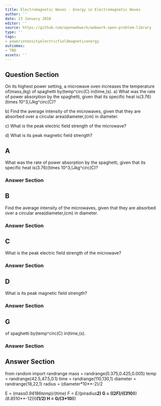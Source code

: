 ```yaml
---
title: Electromagnetic Waves - Energy in Electromagnetic Waves
author: ''
date: 23 January 2018
editor: ''
source: https://github.com/openwebwork/webwork-open-problem-library
type: ''
tags:
- powerintensityelectricfieldmagneticenergy
outcomes:
- TBD
assets: ''
---
```


## Question Section 

On its highest power setting, a microwave oven increases the temperature of(mass,(kg) of spaghetti by(temp^circ(C) in(time,(s).
a) What was the rate of power absorption by the spaghetti, given that its specific heat is(3.76)(times 10^3,(Jkg^circ(C)?
 
b) Find the average intensity of the microwaves, given that they are absorbed over a circular area(diameter,(cm) in diameter.
 
c) What is the peak electric field strength of the microwave?
 
d) What is its peak magnetic field strength?

## A
What was the rate of power absorption by the spaghetti, given that its specific heat is(3.76)(times 10^3,(Jkg^circ(C)?
### Answer Section
## B
Find the average intensity of the microwaves, given that they are absorbed over a circular area(diameter,(cm) in diameter.
### Answer Section
## C
What is the peak electric field strength of the microwave?
### Answer Section
## D
What is its peak magnetic field strength?
### Answer Section
## G
of spaghetti by(temp^circ(C) in(time,(s).
### Answer Section


## Answer Section

from random import randrange
mass = randrange(0.375,0.425,0.005)
temp = randrange(42.5,47.5,0.1)
time = randrange(110,130,1)
diameter = randrange(18,22,1)
radius = (diameter*10**-2)/2

E = (mass*0.9*4186*temp)/(time)
F = E/(pi*radius**2)
G = ((2*F)/((3*10**8)*(8.85*10**-12)))**(1/2)
H = G/(3*10**8)